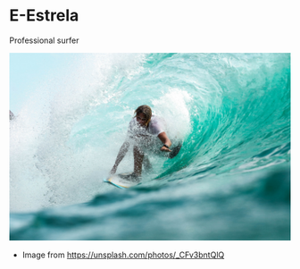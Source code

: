 # E-Estrela

Professional surfer

![Surfer](./images/surfer.jpg)

- Image from <https://unsplash.com/photos/_CFv3bntQlQ>
